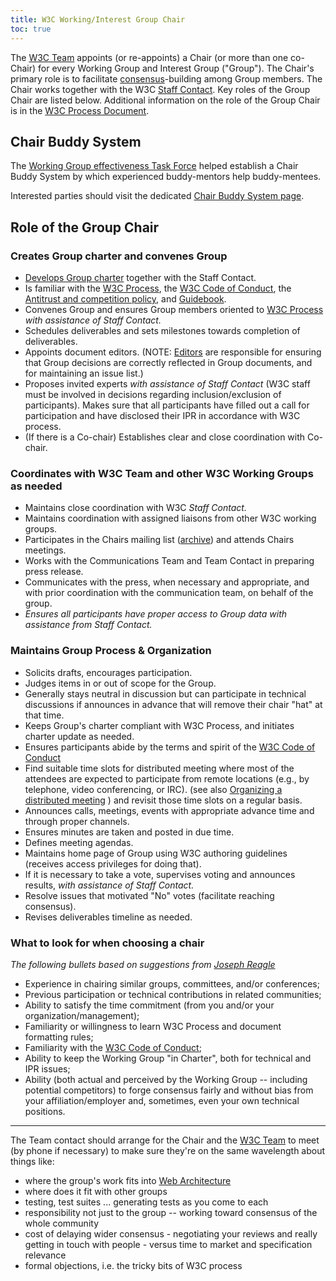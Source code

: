 ```yaml
---
title: W3C Working/Interest Group Chair
toc: true
---
```


The [W3C Team](https://www.w3.org/policies/process/#ref-for-team%E2%91%A2%E2%91%A6) appoints (or re-appoints) a Chair (or more than one co-Chair) for every Working Group and Interest Group ("Group"). The Chair's primary role is to facilitate [consensus](https://www.w3.org/policies/process/#Consensus)-building among Group members. The Chair works together with the W3C [Staff Contact](../teamcontact/role.md). Key roles of the Group Chair are listed below. Additional information on the role of the Group Chair is in the [W3C Process Document](https://www.w3.org/policies/process/#general-requirements).

## Chair Buddy System

The [Working Group effectiveness Task Force](https://github.com/w3c/wg-effectiveness) helped establish a Chair Buddy System by which experienced buddy-mentors help buddy-mentees.

Interested parties should visit the dedicated [Chair Buddy System page](buddy.md).

## Role of the Group Chair

### Creates Group charter and convenes Group

- [Develops Group charter](https://www.w3.org/policies/process/#WGCharterDevelopment) together with the Staff Contact.
- Is familiar with the [W3C Process](https://www.w3.org/policies/process/), the [W3C Code of Conduct](https://www.w3.org/policies/code-of-conduct/), the [Antitrust and competition policy](https://www.w3.org/policies/antitrust/), and [Guidebook](..).
- Convenes Group and ensures Group members oriented to [W3C Process](https://www.w3.org/policies/process/) *with assistance of Staff Contact.*
- Schedules deliverables and sets milestones towards completion of deliverables.
- Appoints document editors. (NOTE: [Editors](../editor/) are responsible for ensuring that Group decisions are correctly reflected in Group documents, and for maintaining an issue list.)
- Proposes invited experts *with assistance of Staff Contact* (W3C staff must be involved in decisions regarding inclusion/exclusion of participants).  Makes sure that all participants have filled out a call for participation and have disclosed their IPR in accordance with W3C process.
- (If there is a Co-chair) Establishes clear and close coordination with Co-chair.

### Coordinates with W3C Team and other W3C Working Groups as needed

- Maintains close coordination with W3C *Staff Contact.*
- Maintains coordination with assigned liaisons from other W3C working groups.
- Participates in the Chairs mailing list ([archive](https://lists.w3.org/Archives/Member/chairs/)) and attends Chairs meetings.
- Works with the Communications Team and Team Contact in preparing press release.
- Communicates with the press, when necessary and appropriate, and with prior coordination with the communication team, on behalf of the group.
- *Ensures all participants have proper access to Group data with assistance from Staff Contact.*

### Maintains Group Process & Organization

- Solicits drafts, encourages participation.
- Judges items in or out of scope for the Group.
- Generally stays neutral in discussion but can participate in technical discussions if announces in advance that will remove their chair "hat" at that time.
- Keeps Group's charter compliant with W3C Process, and initiates charter update as needed.
- Ensures participants abide by the terms and spirit of the [W3C Code of Conduct](https://www.w3.org/policies/code-of-conduct/)
- Find suitable time slots for distributed meeting where most of the attendees are expected to participate from remote locations (e.g., by telephone, video conferencing, or IRC). (see also [Organizing a distributed meeting](../meetings/organize.md) ) and revisit those time slots on a regular basis.
- Announces calls, meetings, events with appropriate advance time and through proper channels.
- Ensures minutes are taken and posted in due time.
- Defines meeting agendas.
- Maintains home page of Group using W3C authoring guidelines (receives access privileges for doing that).
- If it is necessary to take a vote, supervises voting and announces results, *with assistance of Staff Contact.*
- Resolve issues that motivated "No" votes (facilitate reaching consensus).
- Revises deliverables timeline as needed.

### What to look for when choosing a chair

*The following bullets based on suggestions from [Joseph Reagle](https://www.w3.org/People/Reagle/)*

- Experience in chairing similar groups, committees, and/or conferences;
- Previous participation or technical contributions in related communities;
- Ability to satisfy the time commitment (from you and/or your organization/management);
- Familiarity or willingness to learn W3C Process and document formatting rules;
- Familiarity with the [W3C Code of Conduct](https://www.w3.org/policies/code-of-conduct/);
- Ability to keep the Working Group "in Charter", both for technical and IPR issues;
- Ability (both actual and perceived by the Working Group -- including potential competitors) to forge consensus fairly and without bias from your affiliation/employer and, sometimes, even your own technical positions.

* * *

The Team contact should arrange for the Chair and the [W3C Team](https://www.w3.org/policies/process/#ref-for-team%E2%91%A2%E2%91%A6) to meet (by phone if necessary) to make sure they're on the same wavelength about things like:

- where the group's work fits into [Web Architecture](https://www.w3.org/TR/webarch/)
- where does it fit with other groups
- testing, test suites ... generating tests as you come to each
- responsibility not just to the group -- working toward consensus of the whole community
- cost of delaying wider consensus - negotiating your reviews and really getting in touch with people - versus time to market and specification relevance
- formal objections, i.e. the tricky bits of W3C process
